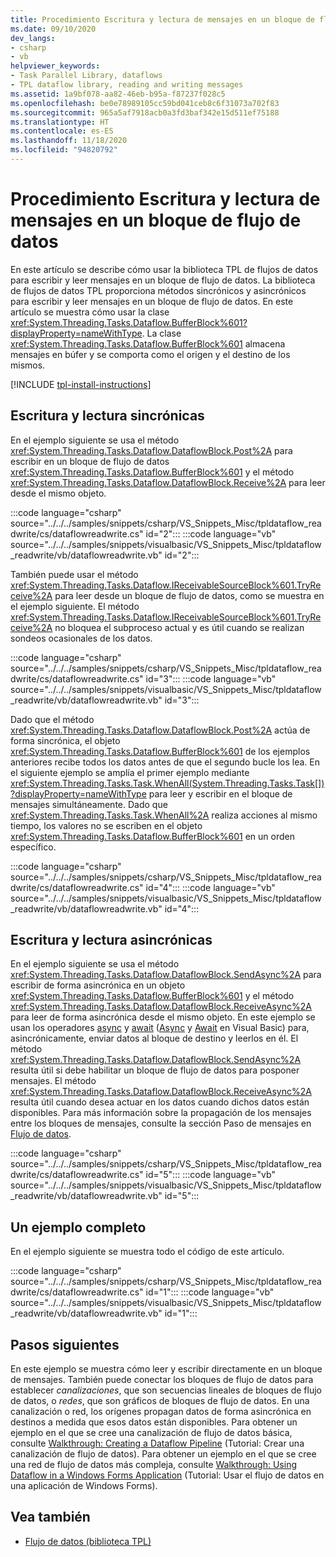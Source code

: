 ```yaml
---
title: Procedimiento Escritura y lectura de mensajes en un bloque de flujo de datos
ms.date: 09/10/2020
dev_langs:
- csharp
- vb
helpviewer_keywords:
- Task Parallel Library, dataflows
- TPL dataflow library, reading and writing messages
ms.assetid: 1a9bf078-aa82-46eb-b95a-f87237f028c5
ms.openlocfilehash: be0e78989105cc59bd041ceb8c6f31073a702f83
ms.sourcegitcommit: 965a5af7918acb0a3fd3baf342e15d511ef75188
ms.translationtype: HT
ms.contentlocale: es-ES
ms.lasthandoff: 11/18/2020
ms.locfileid: "94820792"
---
```

# <a name="how-to-write-and-read-messages-from-a-dataflow-block"></a>Procedimiento Escritura y lectura de mensajes en un bloque de flujo de datos

En este artículo se describe cómo usar la biblioteca TPL de flujos de datos para escribir y leer mensajes en un bloque de flujo de datos. La biblioteca de flujos de datos TPL proporciona métodos sincrónicos y asincrónicos para escribir y leer mensajes en un bloque de flujo de datos. En este artículo se muestra cómo usar la clase <xref:System.Threading.Tasks.Dataflow.BufferBlock%601?displayProperty=nameWithType>. La clase <xref:System.Threading.Tasks.Dataflow.BufferBlock%601> almacena mensajes en búfer y se comporta como el origen y el destino de los mismos.

[!INCLUDE [tpl-install-instructions](../../../includes/tpl-install-instructions.md)]

## <a name="writing-and-reading-synchronously"></a>Escritura y lectura sincrónicas

En el ejemplo siguiente se usa el método <xref:System.Threading.Tasks.Dataflow.DataflowBlock.Post%2A> para escribir en un bloque de flujo de datos <xref:System.Threading.Tasks.Dataflow.BufferBlock%601> y el método <xref:System.Threading.Tasks.Dataflow.DataflowBlock.Receive%2A> para leer desde el mismo objeto.

:::code language="csharp" source="../../../samples/snippets/csharp/VS_Snippets_Misc/tpldataflow_readwrite/cs/dataflowreadwrite.cs" id="2":::
:::code language="vb" source="../../../samples/snippets/visualbasic/VS_Snippets_Misc/tpldataflow_readwrite/vb/dataflowreadwrite.vb" id="2":::

También puede usar el método <xref:System.Threading.Tasks.Dataflow.IReceivableSourceBlock%601.TryReceive%2A> para leer desde un bloque de flujo de datos, como se muestra en el ejemplo siguiente. El método <xref:System.Threading.Tasks.Dataflow.IReceivableSourceBlock%601.TryReceive%2A> no bloquea el subproceso actual y es útil cuando se realizan sondeos ocasionales de los datos.

:::code language="csharp" source="../../../samples/snippets/csharp/VS_Snippets_Misc/tpldataflow_readwrite/cs/dataflowreadwrite.cs" id="3":::
:::code language="vb" source="../../../samples/snippets/visualbasic/VS_Snippets_Misc/tpldataflow_readwrite/vb/dataflowreadwrite.vb" id="3":::

Dado que el método <xref:System.Threading.Tasks.Dataflow.DataflowBlock.Post%2A> actúa de forma sincrónica, el objeto <xref:System.Threading.Tasks.Dataflow.BufferBlock%601> de los ejemplos anteriores recibe todos los datos antes de que el segundo bucle los lea. En el siguiente ejemplo se amplía el primer ejemplo mediante <xref:System.Threading.Tasks.Task.WhenAll(System.Threading.Tasks.Task[])?displayProperty=nameWithType> para leer y escribir en el bloque de mensajes simultáneamente. Dado que <xref:System.Threading.Tasks.Task.WhenAll%2A> realiza acciones al mismo tiempo, los valores no se escriben en el objeto <xref:System.Threading.Tasks.Dataflow.BufferBlock%601> en un orden específico.

:::code language="csharp" source="../../../samples/snippets/csharp/VS_Snippets_Misc/tpldataflow_readwrite/cs/dataflowreadwrite.cs" id="4":::
:::code language="vb" source="../../../samples/snippets/visualbasic/VS_Snippets_Misc/tpldataflow_readwrite/vb/dataflowreadwrite.vb" id="4":::

## <a name="writing-and-reading-asynchronously"></a>Escritura y lectura asincrónicas

En el ejemplo siguiente se usa el método <xref:System.Threading.Tasks.Dataflow.DataflowBlock.SendAsync%2A> para escribir de forma asincrónica en un objeto <xref:System.Threading.Tasks.Dataflow.BufferBlock%601> y el método <xref:System.Threading.Tasks.Dataflow.DataflowBlock.ReceiveAsync%2A> para leer de forma asincrónica desde el mismo objeto. En este ejemplo se usan los operadores [async](../../csharp/language-reference/keywords/async.md) y [await](../../csharp/language-reference/operators/await.md) ([Async](../../visual-basic/language-reference/modifiers/async.md) y [Await](../../visual-basic/language-reference/operators/await-operator.md) en Visual Basic) para, asincrónicamente, enviar datos al bloque de destino y leerlos en él. El método <xref:System.Threading.Tasks.Dataflow.DataflowBlock.SendAsync%2A> resulta útil si debe habilitar un bloque de flujo de datos para posponer mensajes. El método <xref:System.Threading.Tasks.Dataflow.DataflowBlock.ReceiveAsync%2A> resulta útil cuando desea actuar en los datos cuando dichos datos están disponibles. Para más información sobre la propagación de los mensajes entre los bloques de mensajes, consulte la sección Paso de mensajes en [Flujo de datos](dataflow-task-parallel-library.md).

:::code language="csharp" source="../../../samples/snippets/csharp/VS_Snippets_Misc/tpldataflow_readwrite/cs/dataflowreadwrite.cs" id="5":::
:::code language="vb" source="../../../samples/snippets/visualbasic/VS_Snippets_Misc/tpldataflow_readwrite/vb/dataflowreadwrite.vb" id="5":::

## <a name="a-complete-example"></a>Un ejemplo completo

En el ejemplo siguiente se muestra todo el código de este artículo.

:::code language="csharp" source="../../../samples/snippets/csharp/VS_Snippets_Misc/tpldataflow_readwrite/cs/dataflowreadwrite.cs" id="1":::
:::code language="vb" source="../../../samples/snippets/visualbasic/VS_Snippets_Misc/tpldataflow_readwrite/vb/dataflowreadwrite.vb" id="1":::

## <a name="next-steps"></a>Pasos siguientes

En este ejemplo se muestra cómo leer y escribir directamente en un bloque de mensajes. También puede conectar los bloques de flujo de datos para establecer *canalizaciones*, que son secuencias lineales de bloques de flujo de datos, o *redes*, que son gráficos de bloques de flujo de datos. En una canalización o red, los orígenes propagan datos de forma asincrónica en destinos a medida que esos datos están disponibles. Para obtener un ejemplo en el que se cree una canalización de flujo de datos básica, consulte [Walkthrough: Creating a Dataflow Pipeline](walkthrough-creating-a-dataflow-pipeline.md) (Tutorial: Crear una canalización de flujo de datos). Para obtener un ejemplo en el que se cree una red de flujo de datos más compleja, consulte [Walkthrough: Using Dataflow in a Windows Forms Application](walkthrough-using-dataflow-in-a-windows-forms-application.md) (Tutorial: Usar el flujo de datos en una aplicación de Windows Forms).

## <a name="see-also"></a>Vea también

- [Flujo de datos (biblioteca TPL)](dataflow-task-parallel-library.md)
